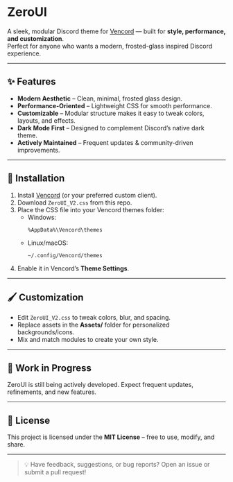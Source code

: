 # ZeroUI

A sleek, modular Discord theme for [Vencord](https://github.com/Vencord) — built for **style, performance, and customization**.  
Perfect for anyone who wants a modern, frosted-glass inspired Discord experience.

---

## ✨ Features
- **Modern Aesthetic** – Clean, minimal, frosted glass design.  
- **Performance-Oriented** – Lightweight CSS for smooth performance.  
- **Customizable** – Modular structure makes it easy to tweak colors, layouts, and effects.  
- **Dark Mode First** – Designed to complement Discord’s native dark theme.  
- **Actively Maintained** – Frequent updates & community-driven improvements.

---

## 📂 Installation

1. Install [Vencord](https://github.com/Vencord) (or your preferred custom client).
2. Download `ZeroUI_V2.css` from this repo.
3. Place the CSS file into your Vencord themes folder:
   - Windows:  
     ```
     %AppData%\Vencord\themes
     ```
   - Linux/macOS:  
     ```
     ~/.config/Vencord/themes
     ```
4. Enable it in Vencord’s **Theme Settings**.

---

## 🖌️ Customization
- Edit `ZeroUI_V2.css` to tweak colors, blur, and spacing.  
- Replace assets in the **Assets/** folder for personalized backgrounds/icons.  
- Mix and match modules to create your own style.

---

## 🚧 Work in Progress
ZeroUI is still being actively developed. Expect frequent updates, refinements, and new features.

---

## 📜 License
This project is licensed under the **MIT License** – free to use, modify, and share.

---

> 💡 Have feedback, suggestions, or bug reports? Open an issue or submit a pull request!
